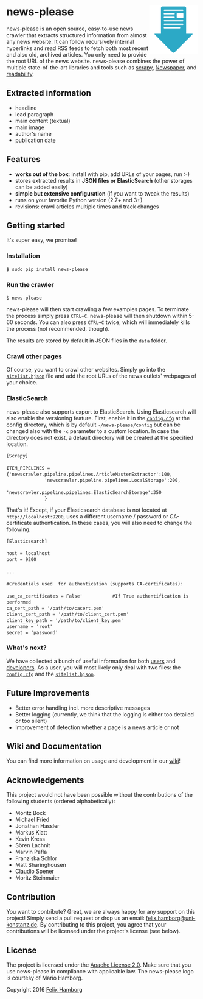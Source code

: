 # **news-please** <img align="right" src="misc/logo/logo-128.png">


news-please is an open source, easy-to-use news crawler that extracts structured information from almost any news website. It can follow recursively internal hyperlinks and read RSS feeds to fetch both most recent and also old, archived articles. You only need to provide the root URL of the news website. news-please combines the power of multiple state-of-the-art libraries and tools such as [scrapy](https://scrapy.org/), [Newspaper](https://github.com/codelucas/newspaper), and [readability](https://github.com/buriy/python-readability). 

## Extracted information
* headline
* lead paragraph
* main content (textual)
* main image
* author's name
* publication date

## Features
* **works out of the box**: install with pip, add URLs of your pages, run :-)
* stores extracted results in **JSON files or ElasticSearch** (other storages can be added easily)
* **simple but extensive configuration** (if you want to tweak the results)
* runs on your favorite Python version (2.7+ and 3+)
* revisions: crawl articles multiple times and track changes

## Getting started

It's super easy, we promise!

### Installation

```
$ sudo pip install news-please
```

### Run the crawler

```
$ news-please
```

news-please will then start crawling a few examples pages. To terminate the process simply press `CTRL+C`. news-please will then shutdown within 5-60 seconds. You can also press `CTRL+C` twice, which will immediately kills the process (not recommended, though).

The results are stored by default in JSON files in the `data` folder. 

### Crawl other pages

Of course, you want to crawl other websites. Simply go into the [`sitelist.hjson`](https://bitbucket.org/fhamborg/news-please/wiki/user-guide#markdown-header-add-own-urls) file and add the root URLs of the news outlets' webpages of your choice. 

### ElasticSearch

news-please also supports export to ElasticSearch. Using Elasticsearch will also enable the versioning feature. First, enable it in the [`config.cfg`](https://bitbucket.org/fhamborg/news-please/wiki/configuration) at the config directory, which is by default `~/news-please/config` but can be changed also with the `-c` parameter to a custom location. In case the directory does not exist, a default directory will be created at the specified location.

    [Scrapy]
    
    ITEM_PIPELINES = {'newscrawler.pipeline.pipelines.ArticleMasterExtractor':100,
                  'newscrawler.pipeline.pipelines.LocalStorage':200,
                  'newscrawler.pipeline.pipelines.ElasticSearchStorage':350
                  }

That's it! Except, if your Elasticsearch database is not located at `http://localhost:9200`, uses a different username / password or CA-certificate authentication. In these cases, you will also need to change the following.

    [Elasticsearch]

    host = localhost
    port = 9200	

    ...

    #Credentials used  for authentication (supports CA-certificates):
	
    use_ca_certificates = False'           #If True authentification is performed 
    ca_cert_path = '/path/to/cacert.pem'  
    client_cert_path = '/path/to/client_cert.pem'  
    client_key_path = '/path/to/client_key.pem'  
    username = 'root'  
    secret = 'password' 

### What's next?

We have collected a bunch of useful information for both [users](https://bitbucket.org/fhamborg/news-please/wiki/user-guide)  and [developers](https://bitbucket.org/fhamborg/news-please/wiki/developer-guide). As a user, you will most likely only deal with two files: the [`config.cfg`](https://bitbucket.org/fhamborg/news-please/wiki/configuration) and the [`sitelist.hjson`](https://bitbucket.org/fhamborg/news-please/wiki/user-guide#markdown-header-add-own-urls).

## Future Improvements
* Better error handling incl. more descriptive messages
* Better logging (currently, we think that the logging is either too detailed or too silent)
* Improvement of detection whether a page is a news article or not

## Wiki and Documentation
You can find more information on usage and development in our [wiki](https://bitbucket.org/fhamborg/news-please/wiki/Home)!

## Acknowledgements
This project would not have been possible without the contributions of the following students (ordered alphabetically):

* Moritz Bock
* Michael Fried
* Jonathan Hassler
* Markus Klatt
* Kevin Kress
* Sören Lachnit
* Marvin Pafla
* Franziska Schlor
* Matt Sharinghousen
* Claudio Spener
* Moritz Steinmaier

## Contribution
You want to contribute? Great, we are always happy for any support on this project! Simply send a pull request or drop us an email: [felix.hamborg@uni-konstanz.de](felix.hamborg@uni-konstanz.de). By contributing to this project, you agree that your contributions will be licensed under the project's license (see below).

## License
The project is licensed under the [Apache License 2.0](LICENSE.txt). Make sure that you use news-please in compliance with applicable law. The news-please logo is courtesy of Mario Hamborg.

Copyright 2016 [Felix Hamborg](http://felix.hamborg.eu/)
